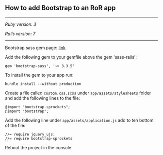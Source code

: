 ## How to add Bootstrap to an RoR app
 
---
 *Ruby version: 3*

 *Rails version: 7*

---

Bootstrap sass gem page: [link](https://github.com/twbs/bootstrap-sass)

Add the following gem to your gemfile above the gem 'sass-rails':

    gem 'bootstrap-sass', '~> 3.3.5'

To install the gem to your app run:

    bundle install --without production

Create a file called `custom.css.scss` under `app/assets/stylesheets` folder and add the following lines to the file:

    @import "bootstrap-sprockets";
    @import "bootstrap";

Add the following line under  `app/assets/application.js` add to teh bottom of the file:

    //= require jquery_ujs:
    //= require bootstrap-sprockets

Reboot the project in the console

